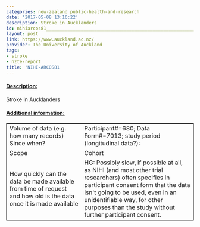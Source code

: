 ```yaml
---
categories: new-zealand public-health-and-research
date: '2017-05-08 13:16:22'
description: Stroke in Aucklanders
id: nihiarcos81________________________________________________________________
layout: post
link: https://www.auckland.ac.nz/
provider: The University of Auckland
tags:
- stroke
- nzte-report
title: 'NIHI-ARCOS81                                                                '
---
```



 <h4> <u>Description:</u> </h4>
Stroke in Aucklanders
 <h4> <u>Additional information:</u> </h4>
 <table style="border: 1px solid">
 <tr> <td width="40%">Volume of data (e.g. how many records)
Since when?</td> <td>Participant#=680; Data Form#=7013; study period (longitudinal data?): </td> </tr>
 <tr> <td width="40%">Scope</td> <td>Cohort</td> </tr>
 <tr> <td width="40%">How quickly can the data be made available from time of request and how old is the data once it is made available</td> <td>HG: Possibly slow, if possible at all, as NIHI (and most other trial researchers) often specifies in participant consent form that the data isn't going to be used, even in an unidentifiable way, for other purposes than the study without further participant consent.</td> </tr>
 </table>